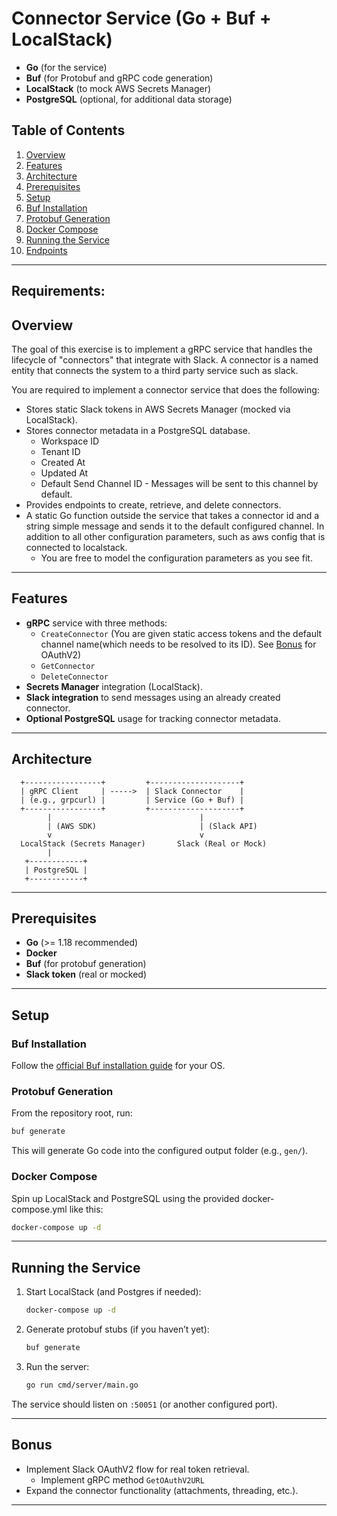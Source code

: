 # Connector Service (Go + Buf + LocalStack)

- **Go** (for the service)
- **Buf** (for Protobuf and gRPC code generation)
- **LocalStack** (to mock AWS Secrets Manager)
- **PostgreSQL** (optional, for additional data storage)

## Table of Contents

1. [Overview](#overview)
2. [Features](#features)
3. [Architecture](#architecture)
4. [Prerequisites](#prerequisites)
5. [Setup](#setup)
6. [Buf Installation](#buf-installation)
7. [Protobuf Generation](#protobuf-generation)
8. [Docker Compose](#docker-compose)
9. [Running the Service](#running-the-service)
10. [Endpoints](#endpoints)

---

## Requirements:

## Overview

The goal of this exercise is to implement a gRPC service that handles the lifecycle of "connectors" that integrate with
Slack. A connector is a named entity that connects the system to a third party service such as slack.

You are required to implement a connector service that does the following:

- Stores static Slack tokens in AWS Secrets Manager (mocked via LocalStack).
- Stores connector metadata in a PostgreSQL database.
    - Workspace ID
    - Tenant ID
    - Created At
    - Updated At
    - Default Send Channel ID - Messages will be sent to this channel by default.
- Provides endpoints to create, retrieve, and delete connectors.
- A static Go function outside the service that takes a connector id and a string simple message and sends it to the
  default configured channel. In addition to all other configuration parameters, such as aws config that is connected to localstack.
  - You are free to model the configuration parameters as you see fit.

---

## Features

- **gRPC** service with three methods:
    - `CreateConnector` (You are given static access tokens and the default channel name(which needs to be resolved to its ID). See [Bonus](#bonus) for OAuthV2)
    - `GetConnector`
    - `DeleteConnector`
- **Secrets Manager** integration (LocalStack).
- **Slack integration** to send messages using an already created connector.
- **Optional PostgreSQL** usage for tracking connector metadata.

---

## Architecture

```
  +-----------------+         +--------------------+
  | gRPC Client     | ----->  | Slack Connector    |
  | (e.g., grpcurl) |         | Service (Go + Buf) |
  +-----------------+         +--------------------+
        |                                 |
        | (AWS SDK)                       | (Slack API)
        v                                 v
  LocalStack (Secrets Manager)       Slack (Real or Mock)
        |
   +------------+
   | PostgreSQL |
   +------------+
```

---

## Prerequisites

- **Go** (>= 1.18 recommended)
- **Docker**
- **Buf** (for protobuf generation)
- **Slack token** (real or mocked)

---

## Setup

### Buf Installation

Follow the [official Buf installation guide](https://docs.buf.build/installation) for your OS.

### Protobuf Generation

From the repository root, run:

```bash
buf generate
```

This will generate Go code into the configured output folder (e.g., `gen/`).

### Docker Compose

Spin up LocalStack and PostgreSQL using the provided docker-compose.yml like this:

```bash
docker-compose up -d
```

---

## Running the Service

1. Start LocalStack (and Postgres if needed):

   ```bash
   docker-compose up -d
   ```

2. Generate protobuf stubs (if you haven’t yet):

   ```bash
   buf generate
   ```

3. Run the server:

   ```bash
   go run cmd/server/main.go
   ```

The service should listen on `:50051` (or another configured port).

---

## Bonus

- Implement Slack OAuthV2 flow for real token retrieval.
    - Implement gRPC method `GetOAuthV2URL`
- Expand the connector functionality (attachments, threading, etc.).

---